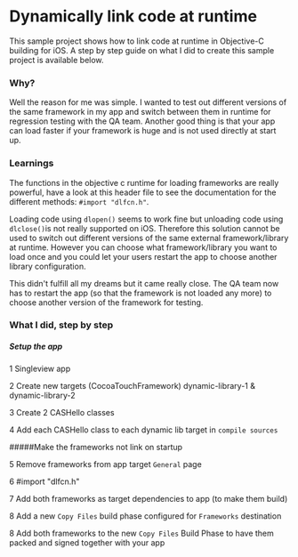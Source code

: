 # Dynamically link code at runtime

This sample project shows how to link code at runtime in Objective-C building for iOS. A step by step guide on what I did to create this sample project is available below.


### Why?

Well the reason for me was simple. I wanted to test out different versions of the same framework in my app and switch between them in runtime for regression testing with the QA team. Another good thing is that your app can load faster if your framework is huge and is not used directly at start up.

### Learnings

The functions in the objective c runtime for loading frameworks are really powerful, have a look at this header file to see the documentation for the different methods: `#import "dlfcn.h"`.

Loading code using `dlopen()` seems to work fine but unloading code using `dlclose()`is not really supported on iOS. Therefore this solution cannot be used to switch out different versions of the same external framework/library at runtime. However you can choose what framework/library you want to load once and you could let your users restart the app to choose another library configuration.

This didn't fulfill all my dreams but it came really close. The QA team now has to restart the app (so that the framework is not loaded any more) to choose another version of the framework for testing.


### What I did, step by step
##### Setup the app
1 Singleview app

2 Create new targets (CocoaTouchFramework) dynamic-library-1 & dynamic-library-2

3 Create 2 CASHello classes

4 Add each CASHello class to each dynamic lib target in `compile sources`


#####Make the frameworks not link on startup

5 Remove frameworks from app target `General` page

6 #import "dlfcn.h"

7 Add both frameworks as target dependencies to app (to make them build)

8 Add a new `Copy Files` build phase configured for `Frameworks` destination

8 Add both frameworks to the new `Copy Files` Build Phase to have them packed and signed together with your app